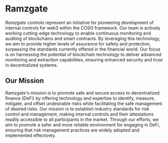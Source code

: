 # Ramzgate

_Ramzgate controls_ represent an initiative for pioneering development of internal controls for web3 within the COSO framework. Our team is actively working cutting-edge technology to enable continuous monitoring and auditing of blockchains and smart contracts. By leveraging this technology, we aim to provide higher levels of assurance for safety and protection, surpassing the standards currently offered in the financial world. Our focus is on harnessing the potential of blockchain technology to deliver advanced monitoring and extraction capabilities, ensuring enhanced security and trust in decentralized systems.

## Our Mission 
Ramzgate's mission is to promote safe and secure access to decentralized finance (DeFi) by offering technology and expertise to identify, measure, mitigate, and offset undesirable risks while facilitating the safe management of desired risks. Our mission is to establish industry standards for risk control and management, making internal controls and their attestations readily accessible to all participants in the market. Through our efforts, we aim to promote a safer and more reliable environment for engaging in DeFi, ensuring that risk management practices are widely adopted and implemented effectively.


<!--

**Here are some ideas to get you started:**

🙋‍♀️ A short introduction - what is your organization all about?
🌈 Contribution guidelines - how can the community get involved?
👩‍💻 Useful resources - where can the community find your docs? Is there anything else the community should know?
🍿 Fun facts - what does your team eat for breakfast?
🧙 Remember, you can do mighty things with the power of [Markdown](https://docs.github.com/github/writing-on-github/getting-started-with-writing-and-formatting-on-github/basic-writing-and-formatting-syntax)
-->
